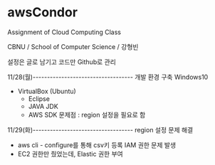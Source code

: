 # awsCondor
Assignment of Cloud Computing Class

CBNU / School of Computer Science / 강형빈

설정은 글로 남기고 코드만 Github로 관리

11/28(월)-----------------------------------
개발 환경 구축
Windows10
- VirtualBox (Ubuntu)
  - Eclipse
  - JAVA JDK
  - AWS SDK
문제점 : region 설정을 필요로 함

11/29(화)-----------------------------------
region 설정 문제 해결
 - aws cli - configure를 통해 csv키 등록
IAM 권한 문제 발생
 - EC2 권한만 줬었는데, Elastic 권한 부여

